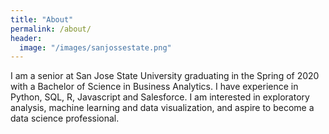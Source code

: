 ```yaml
---
title: "About"
permalink: /about/
header:
  image: "/images/sanjossestate.png"
---
```


I am a senior at San Jose State University graduating in the Spring of 2020 with a Bachelor of Science in Business Analytics. I have experience in Python, SQL, R, Javascript and Salesforce. I am interested in exploratory analysis, machine learning and data visualization, and aspire to become a data science professional.
